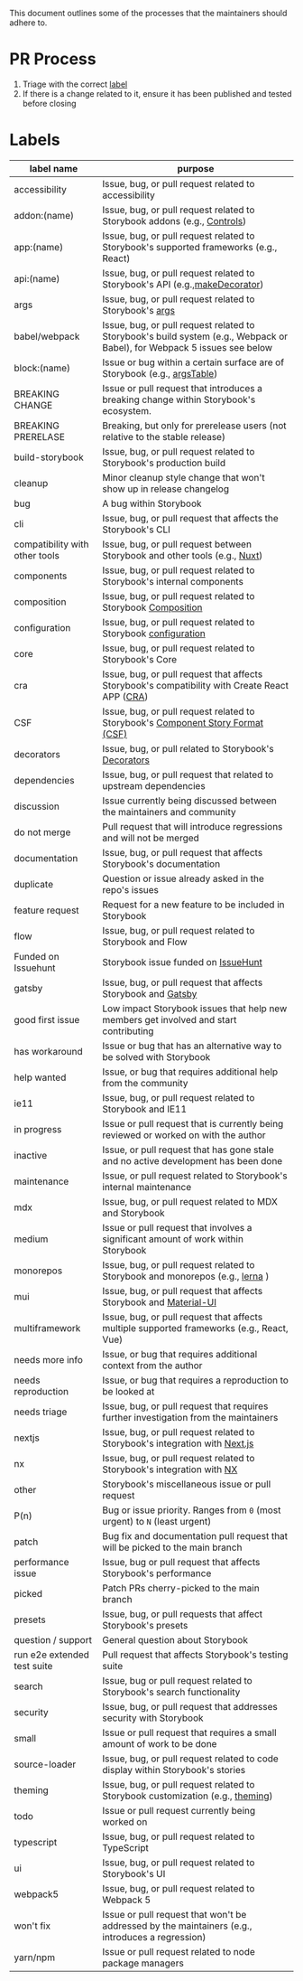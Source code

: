 This document outlines some of the processes that the maintainers should adhere to.

# PR Process

1. Triage with the correct [label](#labels)
2. If there is a change related to it, ensure it has been published and tested before closing

# Labels

| label name                     | purpose                                                                                                                                             |
|--------------------------------|-----------------------------------------------------------------------------------------------------------------------------------------------------|
| accessibility                  | Issue, bug, or pull request related to accessibility                                                                                                |
| addon:(name)                   | Issue, bug, or pull request related to Storybook addons (e.g., [Controls](/docs/essentials/controls.md))                                            |
| app:(name)                     | Issue, bug, or pull request related to Storybook's supported frameworks (e.g., React)                                                               |
| api:(name)                     | Issue, bug, or pull request related to Storybook's API (e.g.,[makeDecorator](/docs/addons/addons-api.md#makeDecorator-API))                         |
| args                           | Issue, bug, or pull request related to Storybook's [args](/docs/writing-stories/args.md)                                                            |
| babel/webpack                  | Issue, bug, or pull request related to Storybook's build system (e.g., Webpack or Babel), for Webpack 5 issues see below                            |
| block:(name)                   | Issue or bug within a certain surface are of Storybook (e.g., [argsTable](/docs/writing-docs/doc-blocks.md#argstable))                              |
| BREAKING CHANGE                | Issue or pull request that introduces a breaking change within Storybook's ecosystem.                                                               |
| BREAKING PRERELASE             | Breaking, but only for prerelease users (not relative to the stable release)                                                                        |
| build-storybook                | Issue, bug, or pull request related to Storybook's production build                                                                                 |
| cleanup                        | Minor cleanup style change that won't show up in release changelog                                                                                  |
| bug                            | A bug within Storybook                                                                                                                              |
| cli                            | Issue, bug, or pull request that affects the Storybook's CLI                                                                                        |
| compatibility with other tools | Issue, bug, or pull request between Storybook and other tools (e.g., [Nuxt](https://nuxtjs.org/))                                                   |
| components                     | Issue, bug, or pull request related to Storybook's internal components                                                                              |
| composition                    | Issue, bug, or pull request related to Storybook [Composition](/docs/workflows/storybook-composition.md)                                            |
| configuration                  | Issue, bug, or pull request related to Storybook [configuration](/docs/configure/overview.md)                                                       |
| core                           | Issue, bug, or pull request related to Storybook's Core                                                                                             |
| cra                            | Issue, bug, or pull request that affects Storybook's compatibility with Create React APP ([CRA](https://create-react-app.dev/docs/getting-started/))|
| CSF                            | Issue, bug, or pull request related to Storybook's [Component Story Format (CSF)](/docs/api/csf.md)                                                 |
| decorators                     | Issue, bug, or pull related to Storybook's [Decorators](/docs/writing-stories/decorators.md)                                                        |
| dependencies                   | Issue, bug, or pull request that related to upstream dependencies                                                                                   |
| discussion                     | Issue currently being discussed between the maintainers and community                                                                               |
| do not merge                   | Pull request that will introduce regressions and will not be merged                                                                                 |
| documentation                  | Issue, bug, or pull request that affects Storybook's documentation                                                                                  |
| duplicate                      | Question or issue already asked in the repo's issues                                                                                                |
| feature request                | Request for a new feature to be included in Storybook                                                                                               |
| flow                           | Issue, bug, or pull request related to Storybook and Flow                                                                                           |
| Funded on Issuehunt            | Storybook issue funded on [IssueHunt](https://issuehunt.io/)                                                                                        |
| gatsby                         | Issue, bug, or pull request that affects Storybook and [Gatsby](https://www.gatsbyjs.com/)                                                          |
| good first issue               | Low impact Storybook issues that help new members get involved and start contributing                                                               |
| has workaround                 | Issue or bug that has an alternative way to be solved with Storybook                                                                                |
| help wanted                    | Issue, or bug that requires additional help from the community                                                                                      |
| ie11                           | Issue, bug, or pull request related to Storybook and IE11                                                                                           |
| in progress                    | Issue or pull request that is currently being reviewed or worked on with the author                                                                 |
| inactive                       | Issue, or pull request that has gone stale and no active development has been done                                                                  |
| maintenance                    | Issue, or pull request related to Storybook's internal maintenance                                                                                  |
| mdx                            | Issue, bug, or pull request related to MDX and Storybook                                                                                            |
| medium                         | Issue or pull request that involves a significant amount of work within Storybook                                                                   |
| monorepos                      | Issue, bug, or pull request related to Storybook and monorepos (e.g., [lerna](https://lerna.js.org/) )                                              |
| mui                            | Issue, bug, or pull request that affects Storybook and [Material-UI](https://material-ui.com/)                                                      |
| multiframework                 | Issue, bug, or pull request that affects multiple supported frameworks (e.g., React, Vue)                                                           |
| needs more info                | Issue, or bug that requires additional context from the author                                                                                      |
| needs reproduction             | Issue, or bug that requires a reproduction to be looked at                                                                                          |
| needs triage                   | Issue, bug, or pull request that requires further investigation from the maintainers                                                                |
| nextjs                         | Issue, bug, or pull request related to Storybook's integration with [Next.js](https://nextjs.org/)                                                  |
| nx                             | Issue, bug, or pull request related to Storybook's integration with [NX](https://nx.dev/)                                                           |
| other                          | Storybook's miscellaneous issue or pull request                                                                                                     |
| P(n)                           | Bug or issue priority. Ranges from `0` (most urgent) to `N` (least urgent)                                                                          |
| patch                          | Bug fix and documentation pull request that will be picked to the main branch                                                                     |
| performance issue              | Issue, bug or pull request that affects Storybook's performance                                                                                     |
| picked                         | Patch PRs cherry-picked to the main branch                                                                                                        |
| presets                        | Issue, bug, or pull requests that affect Storybook's presets                                                                                        |
| question / support             | General question about Storybook                                                                                                                    |
| run e2e extended test suite    | Pull request that affects Storybook's testing suite                                                                                                 |
| search                         | Issue, bug or pull request related to Storybook's search functionality                                                                              |
| security                       | Issue, bug, or pull request that addresses security with Storybook                                                                                  |
| small                          | Issue or pull request that requires a small amount of work to be done                                                                               |
| source-loader                  | Issue, bug, or pull request related to code display within Storybook's stories                                                                      |
| theming                        | Issue, bug, or pull request related to Storybook customization (e.g., [theming](/docs/configure/theming.md))                                        |
| todo                           | Issue or pull request currently being worked on                                                                                                     |
| typescript                     | Issue, bug, or pull request related to TypeScript                                                                                                   |
| ui                             | Issue, bug, or pull request related to Storybook's UI                                                                                               |
| webpack5                       | Issue, bug, or pull request related to Webpack 5                                                                                                    |
| won't fix                      | Issue or pull request that won't be addressed by the maintainers (e.g., introduces a regression)                                                    |
| yarn/npm                       | Issue or pull request related to node package managers                                                                                              |
